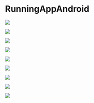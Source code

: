 # RunningAppAndroid

![](https://github.com/sks1992/RunningAppAndroid/blob/master/Images/img1.png)

![](https://github.com/sks1992/RunningAppAndroid/blob/master/Images/img2.png)


![](https://github.com/sks1992/RunningAppAndroid/blob/master/Images/img3.png)


![](https://github.com/sks1992/RunningAppAndroid/blob/master/Images/img4.png)


![](https://github.com/sks1992/RunningAppAndroid/blob/master/Images/img5.png)


![](https://github.com/sks1992/RunningAppAndroid/blob/master/Images/img6.png)


![](https://github.com/sks1992/RunningAppAndroid/blob/master/Images/img7.png)


![](https://github.com/sks1992/RunningAppAndroid/blob/master/Images/img8.png)


![](https://github.com/sks1992/RunningAppAndroid/blob/master/Images/img9.png)
